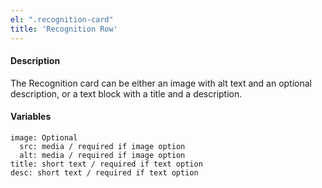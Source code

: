 ```yaml
---
el: ".recognition-card"
title: 'Recognition Row'
---
```

#### Description
The Recognition card can be either an image with alt text and an optional description, or a text block with a title and a description.

#### Variables
~~~
image: Optional 
  src: media / required if image option
  alt: media / required if image option
title: short text / required if text option
desc: short text / required if text option
~~~
